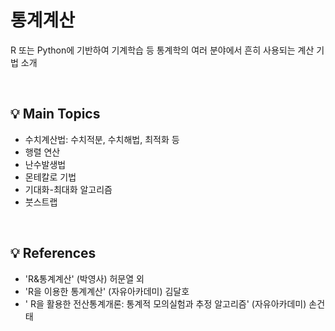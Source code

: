# 통계계산
R 또는 Python에 기반하여 기계학습 등 통계학의 여러 분야에서 흔히 사용되는 계산 기법 소개

<br>

## 💡 Main Topics
- 수치계산법: 수치적분, 수치해법, 최적화 등
- 행렬 연산
- 난수발생법
- 몬테칼로 기법
- 기대화-최대화 알고리즘
- 붓스트랩
<br>

## 💡 References
- 'R&통계계산' (박영사) 허문열 외
- 'R을 이용한 통계계산' (자유아카데미) 김달호
- ' R을 활용한 전산통계개론: 통계적 모의실험과 추정 알고리즘' (자유아카데미) 손건태
